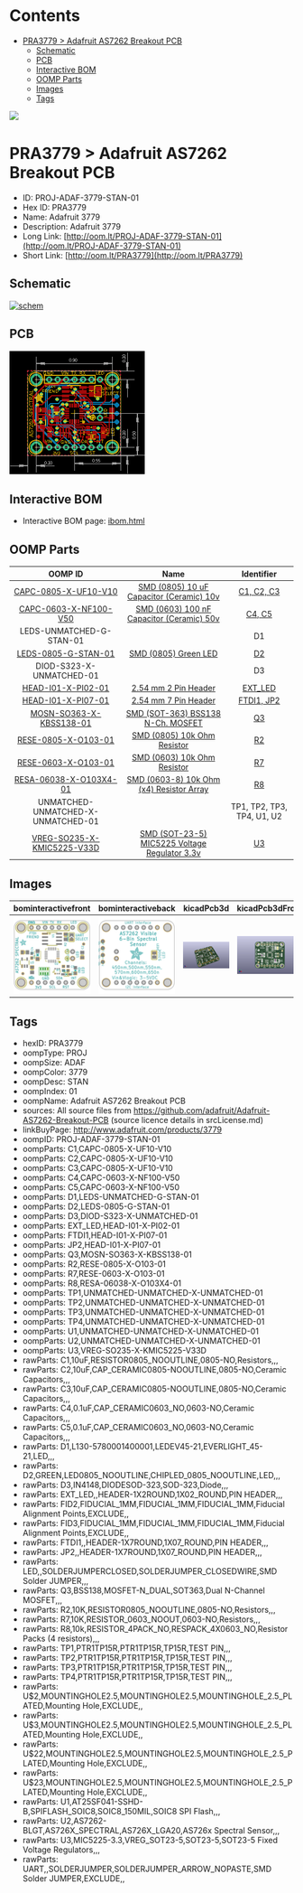 



Contents
========

* [PRA3779 > Adafruit AS7262 Breakout PCB](#pra3779--adafruit-as7262-breakout-pcb)
	* [Schematic](#schematic)
	* [PCB](#pcb)
	* [Interactive BOM](#interactive-bom)
	* [OOMP Parts](#oomp-parts)
	* [Images](#images)
	* [Tags](#tags)
  
![][im]
# PRA3779 > Adafruit AS7262 Breakout PCB

- ID: PROJ-ADAF-3779-STAN-01
- Hex ID: PRA3779
- Name: Adafruit 3779
- Description: Adafruit 3779
- Long Link: [http://oom.lt/PROJ-ADAF-3779-STAN-01](http://oom.lt/PROJ-ADAF-3779-STAN-01)
- Short Link: [http://oom.lt/PRA3779](http://oom.lt/PRA3779)

## Schematic
  
[![schem](eagleSchemImage.png)](eagleSchemImage.png)
## PCB
  
[![pcb](eagleImage.png)](eagleImage.png)
## Interactive BOM

- Interactive BOM page: [ibom.html](https://htmlpreview.github.io/?https://github.com/oomlout/oomlout_OOMP_projects/blob/main/PROJ-ADAF-3779-STAN-01/kicad/bom/ibom.html)

## OOMP Parts
  

|OOMP ID|Name|Identifier|
| :---: | :---: | :---: |
|[CAPC-0805-X-UF10-V10](https://github.com/oomlout/oomlout_OOMP_parts/tree/main/CAPC-0805-X-UF10-V10/)|[SMD (0805) 10 uF Capacitor (Ceramic) 10v](https://github.com/oomlout/oomlout_OOMP_parts/tree/main/CAPC-0805-X-UF10-V10/)|[C1, C2, C3](https://github.com/oomlout/oomlout_OOMP_parts/tree/main/CAPC-0805-X-UF10-V10/)|
|[CAPC-0603-X-NF100-V50](https://github.com/oomlout/oomlout_OOMP_parts/tree/main/CAPC-0603-X-NF100-V50/)|[SMD (0603) 100 nF Capacitor (Ceramic) 50v](https://github.com/oomlout/oomlout_OOMP_parts/tree/main/CAPC-0603-X-NF100-V50/)|[C4, C5](https://github.com/oomlout/oomlout_OOMP_parts/tree/main/CAPC-0603-X-NF100-V50/)|
|LEDS-UNMATCHED-G-STAN-01||D1|
|[LEDS-0805-G-STAN-01](https://github.com/oomlout/oomlout_OOMP_parts/tree/main/LEDS-0805-G-STAN-01/)|[SMD (0805) Green LED](https://github.com/oomlout/oomlout_OOMP_parts/tree/main/LEDS-0805-G-STAN-01/)|[D2](https://github.com/oomlout/oomlout_OOMP_parts/tree/main/LEDS-0805-G-STAN-01/)|
|DIOD-S323-X-UNMATCHED-01||D3|
|[HEAD-I01-X-PI02-01](https://github.com/oomlout/oomlout_OOMP_parts/tree/main/HEAD-I01-X-PI02-01/)|[2.54 mm 2 Pin Header](https://github.com/oomlout/oomlout_OOMP_parts/tree/main/HEAD-I01-X-PI02-01/)|[EXT_LED](https://github.com/oomlout/oomlout_OOMP_parts/tree/main/HEAD-I01-X-PI02-01/)|
|[HEAD-I01-X-PI07-01](https://github.com/oomlout/oomlout_OOMP_parts/tree/main/HEAD-I01-X-PI07-01/)|[2.54 mm 7 Pin Header](https://github.com/oomlout/oomlout_OOMP_parts/tree/main/HEAD-I01-X-PI07-01/)|[FTDI1, JP2](https://github.com/oomlout/oomlout_OOMP_parts/tree/main/HEAD-I01-X-PI07-01/)|
|[MOSN-SO363-X-KBSS138-01](https://github.com/oomlout/oomlout_OOMP_parts/tree/main/MOSN-SO363-X-KBSS138-01/)|[SMD (SOT-363) BSS138 N-Ch. MOSFET](https://github.com/oomlout/oomlout_OOMP_parts/tree/main/MOSN-SO363-X-KBSS138-01/)|[Q3](https://github.com/oomlout/oomlout_OOMP_parts/tree/main/MOSN-SO363-X-KBSS138-01/)|
|[RESE-0805-X-O103-01](https://github.com/oomlout/oomlout_OOMP_parts/tree/main/RESE-0805-X-O103-01/)|[SMD (0805) 10k Ohm Resistor](https://github.com/oomlout/oomlout_OOMP_parts/tree/main/RESE-0805-X-O103-01/)|[R2](https://github.com/oomlout/oomlout_OOMP_parts/tree/main/RESE-0805-X-O103-01/)|
|[RESE-0603-X-O103-01](https://github.com/oomlout/oomlout_OOMP_parts/tree/main/RESE-0603-X-O103-01/)|[SMD (0603) 10k Ohm Resistor](https://github.com/oomlout/oomlout_OOMP_parts/tree/main/RESE-0603-X-O103-01/)|[R7](https://github.com/oomlout/oomlout_OOMP_parts/tree/main/RESE-0603-X-O103-01/)|
|[RESA-06038-X-O103X4-01](https://github.com/oomlout/oomlout_OOMP_parts/tree/main/RESA-06038-X-O103X4-01/)|[SMD (0603-8) 10k Ohm (x4) Resistor Array](https://github.com/oomlout/oomlout_OOMP_parts/tree/main/RESA-06038-X-O103X4-01/)|[R8](https://github.com/oomlout/oomlout_OOMP_parts/tree/main/RESA-06038-X-O103X4-01/)|
|UNMATCHED-UNMATCHED-X-UNMATCHED-01||TP1, TP2, TP3, TP4, U1, U2|
|[VREG-SO235-X-KMIC5225-V33D](https://github.com/oomlout/oomlout_OOMP_parts/tree/main/VREG-SO235-X-KMIC5225-V33D/)|[SMD (SOT-23-5) MIC5225 Voltage Regulator 3.3v](https://github.com/oomlout/oomlout_OOMP_parts/tree/main/VREG-SO235-X-KMIC5225-V33D/)|[U3](https://github.com/oomlout/oomlout_OOMP_parts/tree/main/VREG-SO235-X-KMIC5225-V33D/)|

## Images
  
  

|bominteractivefront|bominteractiveback|kicadPcb3d|kicadPcb3dFront|kicadPcb3dBack|kicadSchem|eagleImage|eagleSchemImage|pcbdraw|pcbdrawback|
| :---: | :---: | :---: | :---: | :---: | :---: | :---: | :---: | :---: | :---: |
|[![bominteractivefront](bomFront_140.png)](bomFront.png)|[![bominteractiveback](bomBack_140.png)](bomBack.png)|[![kicadPcb3d](kicadPcb3d_140.png)](kicadPcb3d.png)|[![kicadPcb3dFront](kicadPcb3dFront_140.png)](kicadPcb3dFront.png)|[![kicadPcb3dBack](kicadPcb3dBack_140.png)](kicadPcb3dBack.png)|[![kicadSchem](kicadSchem_140.png)](kicadSchem.png)|[![eagleImage](eagleImage_140.png)](eagleImage.png)|[![eagleSchemImage](eagleSchemImage_140.png)](eagleSchemImage.png)|[![pcbdraw](pcbdraw_140.png)](pcbdraw.png)|[![pcbdrawback](pcbdrawBack_140.png)](pcbdrawBack.png)|

## Tags

- hexID: PRA3779
- oompType: PROJ
- oompSize: ADAF
- oompColor: 3779
- oompDesc: STAN
- oompIndex: 01
- oompName: Adafruit AS7262 Breakout PCB
- sources: All source files from https://github.com/adafruit/Adafruit-AS7262-Breakout-PCB (source licence details in srcLicense.md)
- linkBuyPage: http://www.adafruit.com/products/3779
- oompID: PROJ-ADAF-3779-STAN-01
- oompParts: C1,CAPC-0805-X-UF10-V10
- oompParts: C2,CAPC-0805-X-UF10-V10
- oompParts: C3,CAPC-0805-X-UF10-V10
- oompParts: C4,CAPC-0603-X-NF100-V50
- oompParts: C5,CAPC-0603-X-NF100-V50
- oompParts: D1,LEDS-UNMATCHED-G-STAN-01
- oompParts: D2,LEDS-0805-G-STAN-01
- oompParts: D3,DIOD-S323-X-UNMATCHED-01
- oompParts: EXT_LED,HEAD-I01-X-PI02-01
- oompParts: FTDI1,HEAD-I01-X-PI07-01
- oompParts: JP2,HEAD-I01-X-PI07-01
- oompParts: Q3,MOSN-SO363-X-KBSS138-01
- oompParts: R2,RESE-0805-X-O103-01
- oompParts: R7,RESE-0603-X-O103-01
- oompParts: R8,RESA-06038-X-O103X4-01
- oompParts: TP1,UNMATCHED-UNMATCHED-X-UNMATCHED-01
- oompParts: TP2,UNMATCHED-UNMATCHED-X-UNMATCHED-01
- oompParts: TP3,UNMATCHED-UNMATCHED-X-UNMATCHED-01
- oompParts: TP4,UNMATCHED-UNMATCHED-X-UNMATCHED-01
- oompParts: U1,UNMATCHED-UNMATCHED-X-UNMATCHED-01
- oompParts: U2,UNMATCHED-UNMATCHED-X-UNMATCHED-01
- oompParts: U3,VREG-SO235-X-KMIC5225-V33D
- rawParts: C1,10uF,RESISTOR0805_NOOUTLINE,0805-NO,Resistors,,,
- rawParts: C2,10uF,CAP_CERAMIC0805-NOOUTLINE,0805-NO,Ceramic Capacitors,,,
- rawParts: C3,10uF,CAP_CERAMIC0805-NOOUTLINE,0805-NO,Ceramic Capacitors,,,
- rawParts: C4,0.1uF,CAP_CERAMIC0603_NO,0603-NO,Ceramic Capacitors,,,
- rawParts: C5,0.1uF,CAP_CERAMIC0603_NO,0603-NO,Ceramic Capacitors,,,
- rawParts: D1,L130-5780001400001,LEDEV45-21,EVERLIGHT_45-21,LED,,,
- rawParts: D2,GREEN,LED0805_NOOUTLINE,CHIPLED_0805_NOOUTLINE,LED,,,
- rawParts: D3,IN4148,DIODESOD-323,SOD-323,Diode,,,
- rawParts: EXT_LED,,HEADER-1X2ROUND,1X02_ROUND,PIN HEADER,,,
- rawParts: FID2,FIDUCIAL_1MM,FIDUCIAL_1MM,FIDUCIAL_1MM,Fiducial Alignment Points,EXCLUDE,,
- rawParts: FID3,FIDUCIAL_1MM,FIDUCIAL_1MM,FIDUCIAL_1MM,Fiducial Alignment Points,EXCLUDE,,
- rawParts: FTDI1,,HEADER-1X7ROUND,1X07_ROUND,PIN HEADER,,,
- rawParts: JP2,,HEADER-1X7ROUND,1X07_ROUND,PIN HEADER,,,
- rawParts: LED,,SOLDERJUMPERCLOSED,SOLDERJUMPER_CLOSEDWIRE,SMD Solder JUMPER,,,
- rawParts: Q3,BSS138,MOSFET-N_DUAL,SOT363,Dual N-Channel MOSFET,,,
- rawParts: R2,10K,RESISTOR0805_NOOUTLINE,0805-NO,Resistors,,,
- rawParts: R7,10K,RESISTOR_0603_NOOUT,0603-NO,Resistors,,,
- rawParts: R8,10k,RESISTOR_4PACK_NO,RESPACK_4X0603_NO,Resistor Packs (4 resistors),,,
- rawParts: TP1,PTR1TP15R,PTR1TP15R,TP15R,TEST PIN,,,
- rawParts: TP2,PTR1TP15R,PTR1TP15R,TP15R,TEST PIN,,,
- rawParts: TP3,PTR1TP15R,PTR1TP15R,TP15R,TEST PIN,,,
- rawParts: TP4,PTR1TP15R,PTR1TP15R,TP15R,TEST PIN,,,
- rawParts: U$2,MOUNTINGHOLE2.5,MOUNTINGHOLE2.5,MOUNTINGHOLE_2.5_PLATED,Mounting Hole,EXCLUDE,,
- rawParts: U$3,MOUNTINGHOLE2.5,MOUNTINGHOLE2.5,MOUNTINGHOLE_2.5_PLATED,Mounting Hole,EXCLUDE,,
- rawParts: U$22,MOUNTINGHOLE2.5,MOUNTINGHOLE2.5,MOUNTINGHOLE_2.5_PLATED,Mounting Hole,EXCLUDE,,
- rawParts: U$23,MOUNTINGHOLE2.5,MOUNTINGHOLE2.5,MOUNTINGHOLE_2.5_PLATED,Mounting Hole,EXCLUDE,,
- rawParts: U1,AT25SF041-SSHD-B,SPIFLASH_SOIC8,SOIC8_150MIL,SOIC8 SPI Flash,,,
- rawParts: U2,AS7262-BLGT,AS726X_SPECTRAL,AS726X_LGA20,AS726x Spectral Sensor,,,
- rawParts: U3,MIC5225-3.3,VREG_SOT23-5,SOT23-5,SOT23-5 Fixed Voltage Regulators,,,
- rawParts: UART,,SOLDERJUMPER,SOLDERJUMPER_ARROW_NOPASTE,SMD Solder JUMPER,EXCLUDE,,



[im]: kicadPcb3d_450.png
